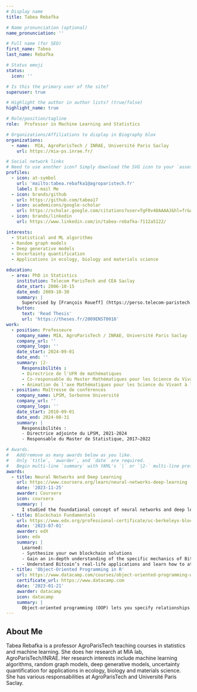 ```yaml
---
# Display name
title: Tabea Rebafka

# Name pronunciation (optional)
name_pronunciation: ''

# Full name (for SEO)
first_name: Tabea
last_name: Rebafka

# Status emoji
status:
  icon: ''

# Is this the primary user of the site?
superuser: true

# Highlight the author in author lists? (true/false)
highlight_name: true

# Role/position/tagline
role:  Professor in Machine Learning and Statistics

# Organizations/Affiliations to display in Biography blox
organizations:
  - name:  MIA, AgroParisTech / INRAE, Université Paris Saclay
    url: https://mia-ps.inrae.fr/

# Social network links
# Need to use another icon? Simply download the SVG icon to your `assets/media/icons/` folder.
profiles:
  - icon: at-symbol
    url: 'mailto:tabea.rebafka1@agroparistech.fr'
    label: E-mail Me
  - icon: brands/github
    url: https://github.com/tabea17
  - icon: academicons/google-scholar
    url: https://scholar.google.com/citations?user=TgF0v48AAAAJ&hl=fr&oi=ao
  - icon: brands/linkedin
    url: https://www.linkedin.com/in/tabea-rebafka-7112a5122/   

interests:  
  - Statistical and ML algorithms
  - Random graph models
  - Deep generative models
  - Uncertainty quantification
  - Applications in ecology, biology and materials science

education:
  - area: PhD in Statistics
    institution: Telecom ParisTech and CEA Saclay
    date_start: 2006-10-15
    date_end: 2009-10-30
    summary: |
      Supervised by [François Roueff] (https://perso.telecom-paristech.fr/roueff/) and Antoine Souloumiac.
    button:
      text: 'Read Thesis'
      url: 'https://theses.fr/2009ENST0018'
work:
  - position: Professeure
    company_name: MIA, AgroParisTech / INRAE, Université Paris Saclay
    company_url: ''
    company_logo: ''
    date_start: 2024-09-01
    date_end: ''
    summary: |2-
      Responsibilités :
      - Directrice de l'UFR de mathématiques
      - Co-responsable du Master Mathématiques pour les Science du Vivant (MSV), Université Paris Saclay
      - Animation de l'axe Mathématiques pour les Science du Vivant à la Fondation Mathématique Jacques Hadamard (FMJH)
  - position: Maîtresse de conférences
    company_name: LPSM, Sorbonne Université
    company_url: ''
    company_logo: ''
    date_start: 2010-09-01
    date_end: 2024-08-31
    summary: |
      Responsibilités :
      - Directrice adjointe du LPSM, 2021-2024
      - Responsable du Master de Statistique, 2017–2022

# Awards.
#   Add/remove as many awards below as you like.
#   Only `title`, `awarder`, and `date` are required.
#   Begin multi-line `summary` with YAML's `|` or `|2-` multi-line prefix and indent 2 spaces below.
awards:
  - title: Neural Networks and Deep Learning
    url: https://www.coursera.org/learn/neural-networks-deep-learning
    date: '2023-11-25'
    awarder: Coursera
    icon: coursera
    summary: |
      I studied the foundational concept of neural networks and deep learning. By the end, I was familiar with the significant technological trends driving the rise of deep learning; build, train, and apply fully connected deep neural networks; implement efficient (vectorized) neural networks; identify key parameters in a neural network’s architecture; and apply deep learning to your own applications.
  - title: Blockchain Fundamentals
    url: https://www.edx.org/professional-certificate/uc-berkeleyx-blockchain-fundamentals
    date: '2023-07-01'
    awarder: edX
    icon: edx
    summary: |
      Learned:
      - Synthesize your own blockchain solutions
      - Gain an in-depth understanding of the specific mechanics of Bitcoin
      - Understand Bitcoin’s real-life applications and learn how to attack and destroy Bitcoin, Ethereum, smart contracts and Dapps, and alternatives to Bitcoin’s Proof-of-Work consensus algorithm
  - title: 'Object-Oriented Programming in R'
    url: https://www.datacamp.com/courses/object-oriented-programming-with-s3-and-r6-in-r
    certificate_url: https://www.datacamp.com
    date: '2023-01-21'
    awarder: datacamp
    icon: datacamp
    summary: |
      Object-oriented programming (OOP) lets you specify relationships between functions and the objects that they can act on, helping you manage complexity in your code. This is an intermediate level course, providing an introduction to OOP, using the S3 and R6 systems. S3 is a great day-to-day R programming tool that simplifies some of the functions that you write. R6 is especially useful for industry-specific analyses, working with web APIs, and building GUIs.
---
```

 
## About Me

Tabea Rebafka is a professor AgroParisTech teaching courses in statistics and machine learning. She does her research at MIA lab, AgroParisTech/INRAE. Her research interests include machine learning algorithms, random graph models, deep generative models, uncertainty quantification for applications in ecology, biology and materials science. She has various responsabilities at AgroParisTech and Université Paris Saclay.  
